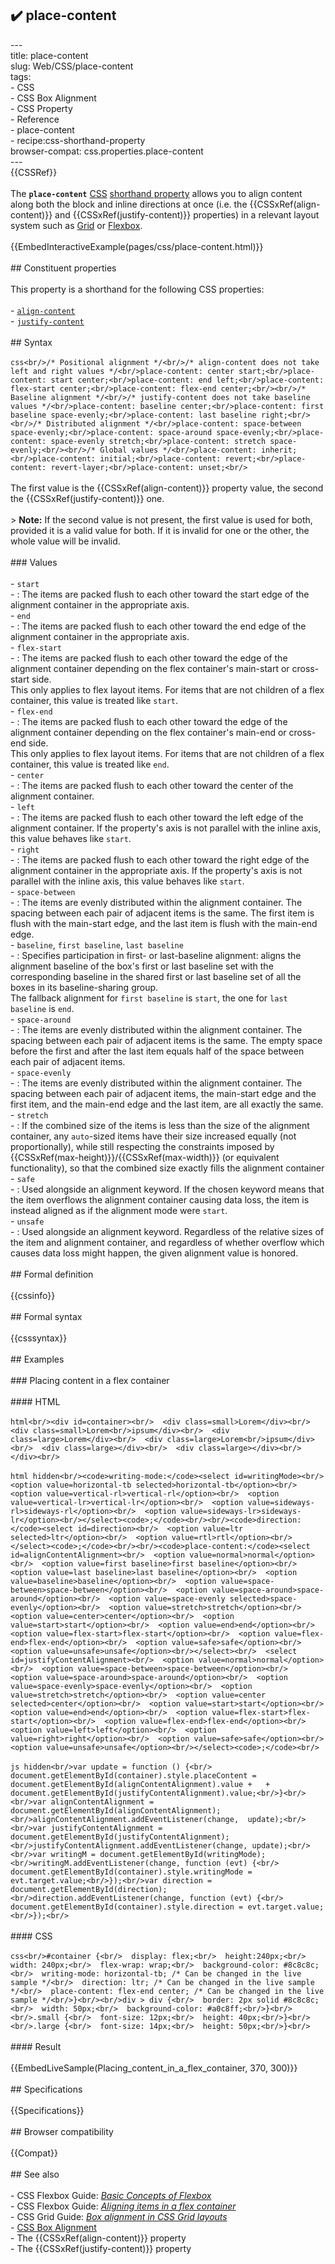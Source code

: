 ## ✔️ place-content 
 ---<br/>title: place-content<br/>slug: Web/CSS/place-content<br/>tags:<br/>  - CSS<br/>  - CSS Box Alignment<br/>  - CSS Property<br/>  - Reference<br/>  - place-content<br/>  - recipe:css-shorthand-property<br/>browser-compat: css.properties.place-content<br/>---<br/>{{CSSRef}}<br/><br/>The **`place-content`** [CSS](/en-US/docs/Web/CSS) [shorthand property](/en-US/docs/Web/CSS/Shorthand_properties) allows you to align content along both the block and inline directions at once (i.e. the {{CSSxRef(align-content)}} and {{CSSxRef(justify-content)}} properties) in a relevant layout system such as [Grid](/en-US/docs/Web/CSS/CSS_Grid_Layout) or [Flexbox](/en-US/docs/Web/CSS/CSS_Flexible_Box_Layout).<br/><br/>{{EmbedInteractiveExample(pages/css/place-content.html)}}<br/><br/>## Constituent properties<br/><br/>This property is a shorthand for the following CSS properties:<br/><br/>- [`align-content`](/en-US/docs/Web/CSS/align-content)<br/>- [`justify-content`](/en-US/docs/Web/CSS/justify-content)<br/><br/>## Syntax<br/><br/>```css<br/>/* Positional alignment */<br/>/* align-content does not take left and right values */<br/>place-content: center start;<br/>place-content: start center;<br/>place-content: end left;<br/>place-content: flex-start center;<br/>place-content: flex-end center;<br/><br/>/* Baseline alignment */<br/>/* justify-content does not take baseline values */<br/>place-content: baseline center;<br/>place-content: first baseline space-evenly;<br/>place-content: last baseline right;<br/><br/>/* Distributed alignment */<br/>place-content: space-between space-evenly;<br/>place-content: space-around space-evenly;<br/>place-content: space-evenly stretch;<br/>place-content: stretch space-evenly;<br/><br/>/* Global values */<br/>place-content: inherit;<br/>place-content: initial;<br/>place-content: revert;<br/>place-content: revert-layer;<br/>place-content: unset;<br/>```<br/><br/>The first value is the {{CSSxRef(align-content)}} property value, the second the {{CSSxRef(justify-content)}} one.<br/><br/>> **Note:** If the second value is not present, the first value is used for both, provided it is a valid value for both. If it is invalid for one or the other, the whole value will be invalid.<br/><br/>### Values<br/><br/>- `start`<br/>  - : The items are packed flush to each other toward the start edge of the alignment container in the appropriate axis.<br/>- `end`<br/>  - : The items are packed flush to each other toward the end edge of the alignment container in the appropriate axis.<br/>- `flex-start`<br/>  - : The items are packed flush to each other toward the edge of the alignment container depending on the flex container's main-start or cross-start side.<br/>    This only applies to flex layout items. For items that are not children of a flex container, this value is treated like `start`.<br/>- `flex-end`<br/>  - : The items are packed flush to each other toward the edge of the alignment container depending on the flex container's main-end or cross-end side.<br/>    This only applies to flex layout items. For items that are not children of a flex container, this value is treated like `end`.<br/>- `center`<br/>  - : The items are packed flush to each other toward the center of the alignment container.<br/>- `left`<br/>  - : The items are packed flush to each other toward the left edge of the alignment container. If the property's axis is not parallel with the inline axis, this value behaves like `start`.<br/>- `right`<br/>  - : The items are packed flush to each other toward the right edge of the alignment container in the appropriate axis. If the property's axis is not parallel with the inline axis, this value behaves like `start`.<br/>- `space-between`<br/>  - : The items are evenly distributed within the alignment container. The spacing between each pair of adjacent items is the same. The first item is flush with the main-start edge, and the last item is flush with the main-end edge.<br/>- `baseline`, `first baseline`, `last baseline`<br/>  - : Specifies participation in first- or last-baseline alignment: aligns the alignment baseline of the box's first or last baseline set with the corresponding baseline in the shared first or last baseline set of all the boxes in its baseline-sharing group.<br/>    The fallback alignment for `first baseline` is `start`, the one for `last baseline` is `end`.<br/>- `space-around`<br/>  - : The items are evenly distributed within the alignment container. The spacing between each pair of adjacent items is the same. The empty space before the first and after the last item equals half of the space between each pair of adjacent items.<br/>- `space-evenly`<br/>  - : The items are evenly distributed within the alignment container. The spacing between each pair of adjacent items, the main-start edge and the first item, and the main-end edge and the last item, are all exactly the same.<br/>- `stretch`<br/>  - : If the combined size of the items is less than the size of the alignment container, any `auto`-sized items have their size increased equally (not proportionally), while still respecting the constraints imposed by {{CSSxRef(max-height)}}/{{CSSxRef(max-width)}} (or equivalent functionality), so that the combined size exactly fills the alignment container<br/>- `safe`<br/>  - : Used alongside an alignment keyword. If the chosen keyword means that the item overflows the alignment container causing data loss, the item is instead aligned as if the alignment mode were `start`.<br/>- `unsafe`<br/>  - : Used alongside an alignment keyword. Regardless of the relative sizes of the item and alignment container, and regardless of whether overflow which causes data loss might happen, the given alignment value is honored.<br/><br/>## Formal definition<br/><br/>{{cssinfo}}<br/><br/>## Formal syntax<br/><br/>{{csssyntax}}<br/><br/>## Examples<br/><br/>### Placing content in a flex container<br/><br/>#### HTML<br/><br/>```html<br/><div id=container><br/>  <div class=small>Lorem</div><br/>  <div class=small>Lorem<br/>ipsum</div><br/>  <div class=large>Lorem</div><br/>  <div class=large>Lorem<br/>ipsum</div><br/>  <div class=large></div><br/>  <div class=large></div><br/></div><br/>```<br/><br/>```html hidden<br/><code>writing-mode:</code><select id=writingMode><br/>  <option value=horizontal-tb selected>horizontal-tb</option><br/>  <option value=vertical-rl>vertical-rl</option><br/>  <option value=vertical-lr>vertical-lr</option><br/>  <option value=sideways-rl>sideways-rl</option><br/>  <option value=sideways-lr>sideways-lr</option><br/></select><code>;</code><br/><br/><code>direction:</code><select id=direction><br/>  <option value=ltr selected>ltr</option><br/>  <option value=rtl>rtl</option><br/></select><code>;</code><br/><br/><code>place-content:</code><select id=alignContentAlignment><br/>  <option value=normal>normal</option><br/>  <option value=first baseline>first baseline</option><br/>  <option value=last baseline>last baseline</option><br/>  <option value=baseline>baseline</option><br/>  <option value=space-between>space-between</option><br/>  <option value=space-around>space-around</option><br/>  <option value=space-evenly selected>space-evenly</option><br/>  <option value=stretch>stretch</option><br/>  <option value=center>center</option><br/>  <option value=start>start</option><br/>  <option value=end>end</option><br/>  <option value=flex-start>flex-start</option><br/>  <option value=flex-end>flex-end</option><br/>  <option value=safe>safe</option><br/>  <option value=unsafe>unsafe</option><br/></select><br/>  <select id=justifyContentAlignment><br/>  <option value=normal>normal</option><br/>  <option value=space-between>space-between</option><br/>  <option value=space-around>space-around</option><br/>  <option value=space-evenly>space-evenly</option><br/>  <option value=stretch>stretch</option><br/>  <option value=center selected>center</option><br/>  <option value=start>start</option><br/>  <option value=end>end</option><br/>  <option value=flex-start>flex-start</option><br/>  <option value=flex-end>flex-end</option><br/>  <option value=left>left</option><br/>  <option value=right>right</option><br/>  <option value=safe>safe</option><br/>  <option value=unsafe>unsafe</option><br/></select><code>;</code><br/>```<br/><br/>```js hidden<br/>var update = function () {<br/>   document.getElementById(container).style.placeContent = document.getElementById(alignContentAlignment).value +   + document.getElementById(justifyContentAlignment).value;<br/>}<br/><br/>var alignContentAlignment = document.getElementById(alignContentAlignment);<br/>alignContentAlignment.addEventListener(change,  update);<br/><br/>var justifyContentAlignment = document.getElementById(justifyContentAlignment);<br/>justifyContentAlignment.addEventListener(change, update);<br/><br/>var writingM = document.getElementById(writingMode);<br/>writingM.addEventListener(change, function (evt) {<br/>   document.getElementById(container).style.writingMode = evt.target.value;<br/>});<br/>var direction = document.getElementById(direction);<br/>direction.addEventListener(change, function (evt) {<br/>   document.getElementById(container).style.direction = evt.target.value;<br/>});<br/>```<br/><br/>#### CSS<br/><br/>```css<br/>#container {<br/>  display: flex;<br/>  height:240px;<br/>  width: 240px;<br/>  flex-wrap: wrap;<br/>  background-color: #8c8c8c;<br/>  writing-mode: horizontal-tb; /* Can be changed in the live sample */<br/>  direction: ltr; /* Can be changed in the live sample */<br/>  place-content: flex-end center; /* Can be changed in the live sample */<br/>}<br/><br/>div > div {<br/>  border: 2px solid #8c8c8c;<br/>  width: 50px;<br/>  background-color: #a0c8ff;<br/>}<br/><br/>.small {<br/>  font-size: 12px;<br/>  height: 40px;<br/>}<br/><br/>.large {<br/>  font-size: 14px;<br/>  height: 50px;<br/>}<br/>```<br/><br/>#### Result<br/><br/>{{EmbedLiveSample(Placing_content_in_a_flex_container, 370, 300)}}<br/><br/>## Specifications<br/><br/>{{Specifications}}<br/><br/>## Browser compatibility<br/><br/>{{Compat}}<br/><br/>## See also<br/><br/>- CSS Flexbox Guide: _[Basic Concepts of Flexbox](/en-US/docs/Web/CSS/CSS_Flexible_Box_Layout/Basic_Concepts_of_Flexbox)_<br/>- CSS Flexbox Guide: _[Aligning items in a flex container](/en-US/docs/Web/CSS/CSS_Flexible_Box_Layout/Aligning_Items_in_a_Flex_Container)_<br/>- CSS Grid Guide: _[Box alignment in CSS Grid layouts](/en-US/docs/Web/CSS/CSS_Grid_Layout/Box_Alignment_in_CSS_Grid_Layout)_<br/>- [CSS Box Alignment](/en-US/docs/Web/CSS/CSS_Box_Alignment)<br/>- The {{CSSxRef(align-content)}} property<br/>- The {{CSSxRef(justify-content)}} property<br/>